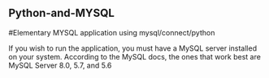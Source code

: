 ## Python-and-MYSQL
#Elementary MYSQL application using mysql/connect/python

If you wish to run the application, you must have a MySQL server installed on your system. According to the MySQL docs, the ones that work best are MySQL Server 8.0, 5.7, and 5.6
